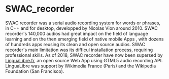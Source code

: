# SWAC_recorder
SWAC recorder was a serial audio recording system for words or phrases, in C++ and for desktop, developped by Nicolas Vion around 2010.
SWAC recorder's 140,000 audios had great impact on the field of language learning and on the then emerging field of native mobile Apps , with dozens of hundreds apps reusing its clean and open source audios.
SWAC recorder's main limitation was its difficul installation process, requiring professional skills.
As of 2018, SWAC recorder have now been supersed by [LinguaLibre.fr](https://lingualibre.fr/wiki/Special:RecordWizard), an open source Web App using GTML5 audio recording API.
LinguaLibre was support by Wikimedia France (Paris) and the Wikipedia Foundation (San Francisco).
